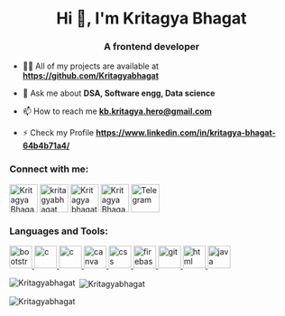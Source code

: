 <div class="container">
<h1 align="center">Hi 👋, I'm Kritagya Bhagat </h1>
<h3 align="center">A frontend developer</h3>

<p align="left"> </p>

- 👨‍💻 All of my projects are available at **https://github.com/Kritagyabhagat**

- 💬 Ask me about **DSA, Software engg, Data science**

- 📫 How to reach me **kb.kritagya.hero@gmail.com**

- ⚡ Check my Profile **https://www.linkedin.com/in/kritagya-bhagat-64b4b71a4/**

<h3 align="left">Connect with me:</h3>
<p align="left">
<a href="https://www.facebook.com/kritagya.bhagat.5602/" target="blank"><img align="center" src="https://img.icons8.com/fluency/240/facebook-circled.png" alt="Kritagya Bhagat" height="50" /></a>
<a href="https://www.instagram.com/kritagyabhagat/" target="blank"><img align="center" src="https://img.icons8.com/fluency/240/instagram-new.png" alt="kritagyabhagat" height="50" /></a>
<a href="https://mail.google.com/mail/u/0/?tab=rm&ogbl#inbox" target="blank"><img align="center" src="https://img.icons8.com/fluency/240/gmail-new.png" alt="Kritagya bhagat" height="50" /></a>
<a href="https://www.linkedin.com/in/kritagya-bhagat-64b4b71a4/" target="blank"><img align="center" src="https://img.icons8.com/color/48/linkedin-2--v1.png" alt="Kritagya Bhagat" height="50" /></a>
<a href="https://web.telegram.org/a/" target="blank"><img align="center" src="https://img.icons8.com/color/48/telegram-app--v1.png" alt="Telegram" height="50" /></a>
</p>
<h3 align="left">Languages and Tools:</h3>
<p align="left">
<a href="https://getbootstrap.com" target="_blank" rel="noreferrer"> <img src="https://img.icons8.com/color/48/bootstrap--v2.png" alt="bootstrap" width="40" height="40"/> </a>
<a href="https://www.cprogramming.com/" target="_blank" rel="noreferrer"> <img src="https://img.icons8.com/color/48/c-programming.png" alt="c" width="40" height="40"/> </a>
<a href="https://www.cprogramming.com/" target="_blank" rel="noreferrer"> <img src="https://img.icons8.com/fluency/240/c-plus-plus-logo.png" alt="c" width="40" height="40"/> </a>
<a href="https://www.canva.com/" target="_blank" rel="noreferrer"> <img src="https://img.icons8.com/fluency/240/canva-app.png" alt="canva" width="40" height="40"/> </a>
<a href="https://www.w3schools.com/cpp/" target="_blank" rel="noreferrer"> <img src="https://img.icons8.com/ios-filled/50/css3.png" alt="css" width="40" height="40"/> </a>
<a href="https://firebase.google.com/" target="_blank" rel="noreferrer"> <img src="https://img.icons8.com/color/48/firebase.png" alt="firebase" width="40" height="40"/> </a>
<a href="https://git-scm.com/" target="_blank" rel="noreferrer"> <img src="https://img.icons8.com/color/48/git.png" alt="git" width="40" height="40"/> </a>
<a href="https://www.w3schools.com/html/" target="_blank" rel="noreferrer"> <img src="https://img.icons8.com/ios-filled/50/000000/html-5--v1.png" alt="html" width="40" height="40"/> </a>
<a href="https://www.java.com" target="_blank" rel="noreferrer"> <img src="https://img.icons8.com/color/48/java-coffee-cup-logo--v1.png" alt="java" width="40" height="40"/></a>
</p>

<p><img align="left" src="https://github-readme-stats.vercel.app/api/top-langs?username=Kritagyabhagat&show_icons=true&locale=en&layout=compact" alt="Kritagyabhagat" /></p>
<p>&nbsp;<img align="center" src="https://github-readme-stats.vercel.app/api?username=Kritagyabhagat&show_icons=true&locale=en" alt="Kritagyabhagat" /></p>
<p><img align="center" src="https://github-readme-streak-stats.herokuapp.com/?user=Kritagyabhagat&" alt="Kritagyabhagat" /></p>
